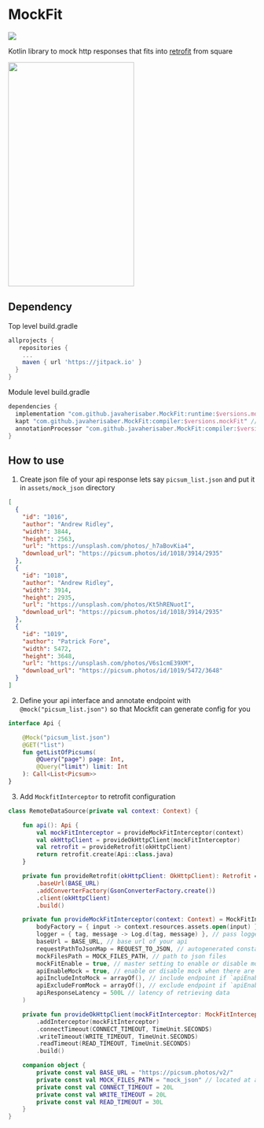# MockFit
[![](https://jitpack.io/v/javaherisaber/MockFit.svg)](https://jitpack.io/#javaherisaber/MockFit)

Kotlin library to mock http responses that fits into [retrofit](https://github.com/square/retrofit) from square

<img src="https://user-images.githubusercontent.com/29440700/115327793-ce226080-a1a4-11eb-814b-5f58afbb5af6.png" width="256" height="455">

## Dependency
Top level build.gradle
```groovy
allprojects {
   repositories {
    ...
    maven { url 'https://jitpack.io' }
  }
}
```

Module level build.gradle
```groovy
dependencies {
  implementation "com.github.javaherisaber.MockFit:runtime:$versions.mockFit"
  kapt "com.github.javaherisaber.MockFit:compiler:$versions.mockFit" // for Kotlin (make sure to include kapt plugin also)
  annotationProcessor "com.github.javaherisaber.MockFit:compiler:$versions.mockFit" // for Java
}
```

## How to use

1. Create json file of your api response lets say `picsum_list.json` and put it in `assets/mock_json` directory

```json
[
  {
    "id": "1016",
    "author": "Andrew Ridley",
    "width": 3844,
    "height": 2563,
    "url": "https://unsplash.com/photos/_h7aBovKia4",
    "download_url": "https://picsum.photos/id/1018/3914/2935"
  },
  {
    "id": "1018",
    "author": "Andrew Ridley",
    "width": 3914,
    "height": 2935,
    "url": "https://unsplash.com/photos/Kt5hRENuotI",
    "download_url": "https://picsum.photos/id/1018/3914/2935"
  },
  {
    "id": "1019",
    "author": "Patrick Fore",
    "width": 5472,
    "height": 3648,
    "url": "https://unsplash.com/photos/V6s1cmE39XM",
    "download_url": "https://picsum.photos/id/1019/5472/3648"
  }
]
```

2. Define your api interface and annotate endpoint with `@mock("picsum_list.json")` so that Mockfit can generate config for you
```kotlin
interface Api {

    @Mock("picsum_list.json")
    @GET("list")
    fun getListOfPicsums(
        @Query("page") page: Int,
        @Query("limit") limit: Int
    ): Call<List<Picsum>>
}
```

3. Add `MockfitInterceptor` to retrofit configuration
```kotlin
class RemoteDataSource(private val context: Context) {

    fun api(): Api {
        val mockFitInterceptor = provideMockFitInterceptor(context)
        val okHttpClient = provideOkHttpClient(mockFitInterceptor)
        val retrofit = provideRetrofit(okHttpClient)
        return retrofit.create(Api::class.java)
    }

    private fun provideRetrofit(okHttpClient: OkHttpClient): Retrofit = Retrofit.Builder()
        .baseUrl(BASE_URL)
        .addConverterFactory(GsonConverterFactory.create())
        .client(okHttpClient)
        .build()

    private fun provideMockFitInterceptor(context: Context) = MockFitInterceptor(
        bodyFactory = { input -> context.resources.assets.open(input) }, // read asset file
        logger = { tag, message -> Log.d(tag, message) }, // pass logger to log events in logcat
        baseUrl = BASE_URL, // base url of your api
        requestPathToJsonMap = REQUEST_TO_JSON, // autogenerated constant, just press build button
        mockFilesPath = MOCK_FILES_PATH, // path to json files
        mockFitEnable = true, // master setting to enable or disable mocking
        apiEnableMock = true, // enable or disable mock when there are includes and excludes configs
        apiIncludeIntoMock = arrayOf(), // include endpoint if `apiEnableMock` is false
        apiExcludeFromMock = arrayOf(), // exclude endpoint if `apiEnableMock` is true 
        apiResponseLatency = 500L // latency of retrieving data
    )

    private fun provideOkHttpClient(mockFitInterceptor: MockFitInterceptor) = OkHttpClient.Builder()
        .addInterceptor(mockFitInterceptor)
        .connectTimeout(CONNECT_TIMEOUT, TimeUnit.SECONDS)
        .writeTimeout(WRITE_TIMEOUT, TimeUnit.SECONDS)
        .readTimeout(READ_TIMEOUT, TimeUnit.SECONDS)
        .build()

    companion object {
        private const val BASE_URL = "https://picsum.photos/v2/"
        private const val MOCK_FILES_PATH = "mock_json" // located at assets/mock_json/
        private const val CONNECT_TIMEOUT = 20L
        private const val WRITE_TIMEOUT = 20L
        private const val READ_TIMEOUT = 30L
    }
}
```

